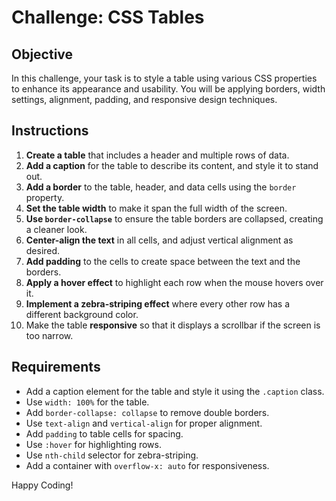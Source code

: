 # Challenge: CSS Tables

## Objective
In this challenge, your task is to style a table using various CSS properties to enhance its appearance and usability. You will be applying borders, width settings, alignment, padding, and responsive design techniques.

## Instructions
1. **Create a table** that includes a header and multiple rows of data.
2. **Add a caption** for the table to describe its content, and style it to stand out.
3. **Add a border** to the table, header, and data cells using the `border` property.
4. **Set the table width** to make it span the full width of the screen.
5. **Use `border-collapse`** to ensure the table borders are collapsed, creating a cleaner look.
6. **Center-align the text** in all cells, and adjust vertical alignment as desired.
7. **Add padding** to the cells to create space between the text and the borders.
8. **Apply a hover effect** to highlight each row when the mouse hovers over it.
9. **Implement a zebra-striping effect** where every other row has a different background color.
10. Make the table **responsive** so that it displays a scrollbar if the screen is too narrow.

## Requirements
- Add a caption element for the table and style it using the `.caption` class.
- Use `width: 100%` for the table.
- Add `border-collapse: collapse` to remove double borders.
- Use `text-align` and `vertical-align` for proper alignment.
- Add `padding` to table cells for spacing.
- Use `:hover` for highlighting rows.
- Use `nth-child` selector for zebra-striping.
- Add a container with `overflow-x: auto` for responsiveness.


Happy Coding!
